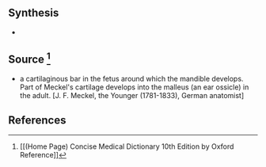 ## Synthesis
- 
## Source [^1]
- a cartilaginous bar in the fetus around which the mandible develops. Part of Meckel's cartilage develops into the malleus (an ear ossicle) in the adult. \[J. F. Meckel, the Younger (1781-1833), German anatomist]
## References

[^1]: [[(Home Page) Concise Medical Dictionary 10th Edition by Oxford Reference]]